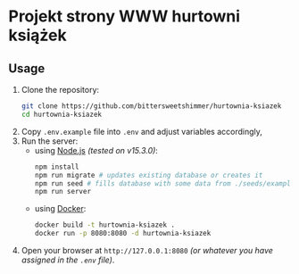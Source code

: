 # Projekt strony WWW hurtowni książek
## Usage

1.  Clone the repository:
    ```sh
    git clone https://github.com/bittersweetshimmer/hurtownia-ksiazek
    cd hurtownia-ksiazek
    ```
2.  Copy `.env.example` file into `.env` and adjust variables accordingly,
3.  Run the server:
    -   using [Node.js](https://nodejs.org/en/download/) _(tested on v15.3.0)_:
        ```sh
        npm install
        npm run migrate # updates existing database or creates it 
        npm run seed # fills database with some data from ./seeds/example.js
        npm run server
        ```
    -   using [Docker](https://www.docker.com/):
        ```sh
        docker build -t hurtownia-ksiazek .
        docker run -p 8080:8080 -d hurtownia-ksiazek
        ```
4.  Open your browser at `http://127.0.0.1:8080` _(or whatever you have assigned in the `.env` file)_.